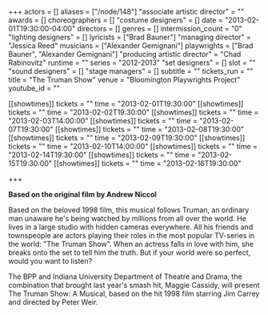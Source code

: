 +++
actors = []
aliases = ["/node/148"]
"associate artistic director" = ""
awards = []
choreographers = []
"costume designers" = []
date = "2013-02-01T19:30:00-04:00"
directors = []
genres = []
intermission_count = "0"
"lighting designers" = []
lyricists = ["Brad Bauner"]
"managing director" = "Jessica Reed"
musicians = ["Alexander Gemignani"]
playwrights = ["Brad Bauner", "Alexander Gemignani"]
"producing artistic director" = "Chad Rabinovitz"
runtime = ""
series = "2012-2013"
"set designers" = []
slot = ""
"sound designers" = []
"stage managers" = []
subtitle = ""
tickets_run = ""
title = "The Truman Show"
venue = "Bloomington Playwrights Project"
youtube_id = ""

[[showtimes]]
  tickets = ""
  time = "2013-02-01T19:30:00"
[[showtimes]]
  tickets = ""
  time = "2013-02-02T19:30:00"
[[showtimes]]
  tickets = ""
  time = "2013-02-03T14:00:00"
[[showtimes]]
  tickets = ""
  time = "2013-02-07T19:30:00"
[[showtimes]]
  tickets = ""
  time = "2013-02-08T19:30:00"
[[showtimes]]
  tickets = ""
  time = "2013-02-09T19:30:00"
[[showtimes]]
  tickets = ""
  time = "2013-02-10T14:00:00"
[[showtimes]]
  tickets = ""
  time = "2013-02-14T19:30:00"
[[showtimes]]
  tickets = ""
  time = "2013-02-15T19:30:00"
[[showtimes]]
  tickets = ""
  time = "2013-02-16T19:30:00"

+++

**Based on the original film by Andrew Niccol**

Based on the beloved 1998 film, this musical follows Truman, an ordinary man unaware he's being watched by millions from all over the world. He lives in a large studio with hidden cameras everywhere. All his friends and townspeople are actors playing their roles in the most popular TV-series in the world: "The Truman Show". When an actress falls in love with him, she breaks onto the set to tell him the truth. But if your world were so perfect, would you want to listen?

The BPP and Indiana University Department of Theatre and Drama, the combination that brought last year's smash hit, Maggie Cassidy, will present The Truman Show: A Musical, based on the hit 1998 film starring Jim Carrey and directed by Peter Weir.
